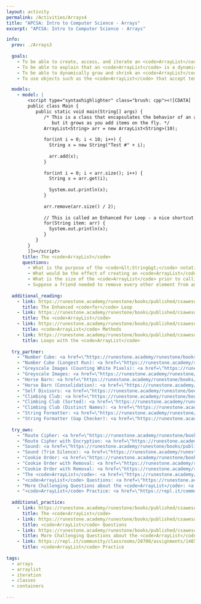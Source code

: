 ```yaml
---
layout: activity
permalink: /Activities/Arrays4
title: "APCSA: Intro to Computer Science - Arrays"
excerpt: "APCSA: Intro to Computer Science - Arrays"

info:
  prev: ./Arrays3
  
  goals: 
    - To be able to create, access, and iterate an <code>ArrayList</code>
    - To be able to explain that an <code>ArrayList</code> is a dynamic array that allows for expansion at runtime
    - To be able to dynamically grow and shrink an <code>ArrayList</code>
    - To use objects such as the <code>ArrayList</code> that accept templated/generic data types

  models:
    - model: |
        <script type="syntaxhighlighter" class="brush: cpp"><![CDATA[        
        public class Main {
           public static void main(String[] args) {
              /* This is a class that encapsulates the behavior of an array,
                 but it grows as you add items on the fly. */
              ArrayList<String> arr = new ArrayList<String>(10);
              
              for(int i = 0; i < 10; i++) {
                String x = new String("Test #" + i);
                
                arr.add(x);
              }
              
              for(int i = 0; i < arr.size(); i++) {
                String x = arr.get(i);
                
                System.out.println(x);
              }
              
              arr.remove(arr.size() / 2);
              
              // This is called an Enhanced For Loop - a nice shortcut!
              for(String item: arr) {
                System.out.println(x);
              }
           }
        }
        ]]></script>       
      title: The <code>ArrayList</code>
      questions:      
        - What is the purpose of the <code>&lt;String&gt;</code> notation when creating the <code>ArrayList</code>?
        - What would be the effect of creating an <code>ArrayList</code> that stored another <code>ArrayList</code>?
        - What is the size of the <code>ArrayList</code> prior to calling <code>remove()</code>?  What is the size after the call?
        - Suppose a friend needed to remove every other element from an <code>ArrayList</code> (say, the ones with an even numbered index).  Looping for <code>i = 0</code> to <code>arr.size()</code>, they remove each element if <code>(i % 2 == 0)</code> but the wrong elements seem to be removed.  What happened, and what can we do instead?
        
  additional_reading:
    - link: https://runestone.academy/runestone/books/published/csawesome/Unit6-Arrays/topic-6-3-arrays-with-foreach.html 
      title: The Enhanced <code>for</code> Loop
    - link: https://runestone.academy/runestone/books/published/csawesome/Unit7-ArrayList/topic-7-1-arraylist-basics.html
      title: The <code>ArrayList</code>
    - link: https://runestone.academy/runestone/books/published/csawesome/Unit7-ArrayList/topic-7-2-arraylist-methods.html
      title: <code>ArrayList</code> Methods
    - link: https://runestone.academy/runestone/books/published/csawesome/Unit7-ArrayList/topic-7-3-arraylist-loops.html 
      title: Loops with the <code>ArrayList</code>
    
  try_partner:
    - "Number Cube: <a href=\"https://runestone.academy/runestone/books/published/csawesome/Unit6-Arrays/numberCubeA.html\">https://runestone.academy/runestone/books/published/csawesome/Unit6-Arrays/numberCubeA.html</a>"
    - "Number Cube (Longest Run): <a href=\"https://runestone.academy/runestone/books/published/csawesome/Unit6-Arrays/numberCubeB.html\">https://runestone.academy/runestone/books/published/csawesome/Unit6-Arrays/numberCubeB.html</a>"
    - "Greyscale Images (Counting White Pixels): <a href=\"https://runestone.academy/runestone/books/published/csawesome/Unit8-2DArray/grayImageA.html\">https://runestone.academy/runestone/books/published/csawesome/Unit8-2DArray/grayImageA.html</a>"
    - "Greyscale Images: <a href=\"https://runestone.academy/runestone/books/published/csawesome/Unit8-2DArray/grayImageB.html\">https://runestone.academy/runestone/books/published/csawesome/Unit8-2DArray/grayImageB.html</a>"
    - "Horse Barn: <a href=\"https://runestone.academy/runestone/books/published/csawesome/Unit6-Arrays/horseBarnA.html\">https://runestone.academy/runestone/books/published/csawesome/Unit6-Arrays/horseBarnA.html</a>"
    - "Horse Barn (Consolidation): <a href=\"https://runestone.academy/runestone/books/published/csawesome/Unit6-Arrays/horseBarnB.html\">https://runestone.academy/runestone/books/published/csawesome/Unit6-Arrays/horseBarnB.html</a>"
    - "Self Divisors: <a href=\"https://runestone.academy/runestone/books/published/csawesome/Unit6-Arrays/selfDivisorB.html\">https://runestone.academy/runestone/books/published/csawesome/Unit6-Arrays/selfDivisorB.html</a>"
    - "Climbing Club: <a href=\"https://runestone.academy/runestone/books/published/csawesome/Unit7-ArrayList/climbClubA.html\">https://runestone.academy/runestone/books/published/csawesome/Unit7-ArrayList/climbClubA.html</a>"
    - "Climbing Club (Sorted): <a href=\"https://runestone.academy/runestone/books/published/csawesome/Unit7-ArrayList/climbClubB.html\">https://runestone.academy/runestone/books/published/csawesome/Unit7-ArrayList/climbClubB.html</a>"
    - "Climbing Club (Distinct Names): <a href=\"https://runestone.academy/runestone/books/published/csawesome/Unit7-ArrayList/climbClubC.html\">https://runestone.academy/runestone/books/published/csawesome/Unit7-ArrayList/climbClubC.html</a>"
    - "String Formatter: <a href=\"https://runestone.academy/runestone/books/published/csawesome/Unit7-ArrayList/2016freeresponseQ4A.html\">https://runestone.academy/runestone/books/published/csawesome/Unit7-ArrayList/2016freeresponseQ4A.html</a>"
    - "String Formatter (Gap Checker): <a href=\"https://runestone.academy/runestone/books/published/csawesome/Unit7-ArrayList/2016freeresponseQ4B.html\">https://runestone.academy/runestone/books/published/csawesome/Unit7-ArrayList/2016freeresponseQ4B.html</a>"
      
  try_own:
    - "Route Cipher: <a href=\"https://runestone.academy/runestone/books/published/csawesome/Unit8-2DArray/routeCipherA.html\">https://runestone.academy/runestone/books/published/csawesome/Unit8-2DArray/routeCipherA.html</a>"
    - "Route Cipher with Encryption: <a href=\"https://runestone.academy/runestone/books/published/csawesome/Unit8-2DArray/routeCipherB.html\">https://runestone.academy/runestone/books/published/csawesome/Unit8-2DArray/routeCipherB.html</a>"
    - "Sound: <a href=\"https://runestone.academy/runestone/books/published/csawesome/Unit6-Arrays/soundA.html\">https://runestone.academy/runestone/books/published/csawesome/Unit6-Arrays/soundA.html</a>"
    - "Sound (Trim Silence): <a href=\"https://runestone.academy/runestone/books/published/csawesome/Unit6-Arrays/soundA.html\">https://runestone.academy/runestone/books/published/csawesome/Unit6-Arrays/soundA.html</a>"
    - "Cookie Order: <a href=\"https://runestone.academy/runestone/books/published/csawesome/Unit7-ArrayList/cookieOrderA.html\">https://runestone.academy/runestone/books/published/csawesome/Unit7-ArrayList/cookieOrderA.html</a>"
    - "Cookie Order with Removal: <a href=\"https://runestone.academy/runestone/books/published/csawesome/Unit7-ArrayList/cookieOrderB.html\">https://runestone.academy/runestone/books/published/csawesome/Unit7-ArrayList/cookieOrderB.html</a>"
    - "Cookie Order with Removal: <a href=\"https://runestone.academy/runestone/books/published/csawesome/Unit7-ArrayList/cookieOrderB.html\">https://runestone.academy/runestone/books/published/csawesome/Unit7-ArrayList/cookieOrderB.html</a>"
    - "The <code>ArrayList</code>: <a href=\"https://runestone.academy/runestone/books/published/csawesome/Unit7-ArrayList/listPractice.html\">https://runestone.academy/runestone/books/published/csawesome/Unit7-ArrayList/listPractice.html</a>"
    - "<code>ArrayList</code> Questions: <a href=\"https://runestone.academy/runestone/books/published/csawesome/Unit7-ArrayList/listMedMC.html\">https://runestone.academy/runestone/books/published/csawesome/Unit7-ArrayList/listMedMC.html</a>"
    - "More Challenging Questions about the <code>ArrayList</code>: <a href=\"https://runestone.academy/runestone/books/published/csawesome/Unit7-ArrayList/listHardMC.html\">https://runestone.academy/runestone/books/published/csawesome/Unit7-ArrayList/listHardMC.html</a>"
    - "<code>ArrayList</code> Practice: <a href=\"https://repl.it/community/classrooms/20700/assignments/146519\">https://repl.it/community/classrooms/20700/assignments/146519</a>" 
      
  additional_practice:
    - link: https://runestone.academy/runestone/books/published/csawesome/Unit7-ArrayList/listPractice.html
      title: The <code>ArrayList</code>
    - link: https://runestone.academy/runestone/books/published/csawesome/Unit7-ArrayList/listMedMC.html
      title: <code>ArrayList</code> Questions
    - link: https://runestone.academy/runestone/books/published/csawesome/Unit7-ArrayList/listHardMC.html
      title: More Challenging Questions about the <code>ArrayList</code>
    - link: https://repl.it/community/classrooms/20700/assignments/146519
      title: <code>ArrayList</code> Practice    
      
tags:
  - arrays
  - arraylist
  - iteration
  - classes
  - containers 
  
---
```


